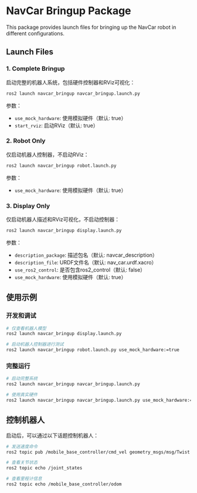 # NavCar Bringup Package

This package provides launch files for bringing up the NavCar robot in different configurations.

## Launch Files

### 1. Complete Bringup
启动完整的机器人系统，包括硬件控制器和RViz可视化：
```bash
ros2 launch navcar_bringup navcar_bringup.launch.py
```

参数：
- `use_mock_hardware`: 使用模拟硬件（默认: true）
- `start_rviz`: 启动RViz（默认: true）

### 2. Robot Only
仅启动机器人控制器，不启动RViz：
```bash
ros2 launch navcar_bringup robot.launch.py
```

参数：
- `use_mock_hardware`: 使用模拟硬件（默认: true）

### 3. Display Only
仅启动机器人描述和RViz可视化，不启动控制器：
```bash
ros2 launch navcar_bringup display.launch.py
```

参数：
- `description_package`: 描述包名（默认: navcar_description）
- `description_file`: URDF文件名（默认: nav_car.urdf.xacro）
- `use_ros2_control`: 是否包含ros2_control（默认: false）
- `use_mock_hardware`: 使用模拟硬件（默认: true）

## 使用示例

### 开发和调试
```bash
# 仅查看机器人模型
ros2 launch navcar_bringup display.launch.py

# 启动机器人控制器进行测试
ros2 launch navcar_bringup robot.launch.py use_mock_hardware:=true
```

### 完整运行
```bash
# 启动完整系统
ros2 launch navcar_bringup navcar_bringup.launch.py

# 使用真实硬件
ros2 launch navcar_bringup navcar_bringup.launch.py use_mock_hardware:=false
```

## 控制机器人

启动后，可以通过以下话题控制机器人：
```bash
# 发送速度命令
ros2 topic pub /mobile_base_controller/cmd_vel geometry_msgs/msg/Twist "{linear: {x: 0.5}, angular: {z: 0.0}}"

# 查看关节状态
ros2 topic echo /joint_states

# 查看里程计信息
ros2 topic echo /mobile_base_controller/odom
```
